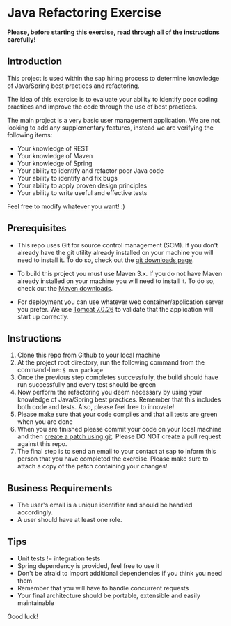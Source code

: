 Java Refactoring Exercise 
=========================

**Please, before starting this exercise, read through all of the instructions carefully!**

Introduction
------------

This project is used within the sap hiring process to determine knowledge of Java/Spring best practices and refactoring.

The idea of this exercise is to evaluate your ability to identify poor coding practices and improve the code through the use of best practices.

The main project is a very basic user management application. We are not looking to add any supplementary features, instead we are verifying the following items:

* Your knowledge of REST
* Your knowledge of Maven
* Your knowledge of Spring
* Your ability to identify and refactor poor Java code
* Your ability to identify and fix bugs
* Your ability to apply proven design principles
* Your ability to write useful and effective tests

Feel free to modify whatever you want! :)

Prerequisites
-------------


* This repo uses Git for source control management (SCM). If you don't already have the git utility already installed on your machine you will need to install it. To do so, check out the [git downloads page](http://git-scm.com/downloads).

* To build this project you must use Maven 3.x. If you do not have Maven already installed on your machine you will need to install it. To do so, check out the [Maven downloads](http://maven.apache.org/download.cgi).

* For deployment you can use whatever web container/application server you prefer. We use [Tomcat 7.0.26](http://archive.apache.org/dist/tomcat/tomcat-7/v7.0.26/bin/) to validate that the application will start up correctly.

Instructions
------------

1. Clone this repo from Github to your local machine 
1. At the project root directory, run the following command from the command-line:
    `$ mvn package`
1. Once the previous step completes successfully, the build should have run successfully and every test should be green
1. Now perform the refactoring you deem necessary by using your knowledge of Java/Spring best practices. Remember that this includes both code and tests. Also, please feel free to innovate!
1. Please make sure that your code compiles and that all tests are green when you are done
1. When you are finished please commit your code on your local machine and then [create a patch using git](http://git-scm.com/docs/git-format-patch). Please DO NOT create a pull request against this repo.
1. The final step is to send an email to your contact at sap to inform this person that you have completed the exercise. Please make sure to attach a copy of the patch containing your changes!

Business Requirements
---------------------

* The user's email is a unique identifier and should be handled accordingly.
* A user should have at least one role.

Tips
----

* Unit tests != integration tests
* Spring dependency is provided, feel free to use it
* Don't be afraid to import additional dependencies if you think you need them
* Remember that you will have to handle concurrent requests
* Your final architecture should be portable, extensible and easily maintainable

Good luck!

